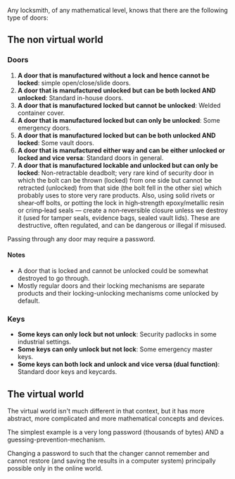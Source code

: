 Any locksmith, of any mathematical level, knows that there are the following type of doors:

## The non virtual world

### Doors


1. **A door that is manufactured without a lock and hence cannot be locked**: simple open/close/slide doors.
1. **A door that is manufactured unlocked but can be both locked AND unlocked**: Standard in-house doors.
1. **A door that is manufactured locked but cannot be unlocked**: Welded container cover.
1. **A door that is manufactured locked but can only be unlocked**: Some emergency doors.
1. **A door that is manufactured locked but can be both unlocked AND locked**: Some vault doors.
1. **A door that is manufactured either way and can be either unlocked or locked and vice versa**: Standard doors in general.
1. **A door that is manufactured lockable and unlocked but can only be locked**: Non-retractable deadbolt; very rare kind of security door in which the bolt can be thrown (locked) from one side but cannot be retracted (unlocked) from that side (the bolt fell in the other sie) which probably uses to store very rare products. Also, using solid rivets or shear‑off bolts, or potting the lock in high‑strength epoxy/metallic resin or crimp‑lead seals — create a non‑reversible closure unless we destroy it (used for tamper seals, evidence bags, sealed vault lids). These are destructive, often regulated, and can be dangerous or illegal if misused.

Passing through any door may require a password.

#### Notes

* A door that is locked and cannot be unlocked could be somewhat destroyed to go through.
* Mostly regular doors and their locking mechanisms are separate products and their locking-unlocking mechanisms come unlocked by default.

### Keys

* **Some keys can only lock but not unlock**: Security padlocks in some industrial settings. 
* **Some keys can only unlock but not lock**: Some emergency master keys.
* **Some keys can both lock and unlock and vice versa (dual function)**: Standard door keys and keycards.

## The virtual world

The virtual world isn't much different in that context, but it has more abstract, more complicated and more mathematical concepts and devices.

The simplest example is a very long password (thousands of bytes) AND a guessing-prevention-mechanism.

Changing a password to such that the changer cannot remember and cannot restore (and saving the results in a computer system) principally possible only in the online world.
